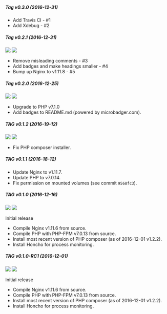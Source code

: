 ##### Tag v0.3.0 (2016-12-31)

- Add Travis CI - #1
- Add Xdebug - #2

##### Tag v0.2.1 (2016-12-31)
[![](https://images.microbadger.com/badges/image/janus1990/docker-nginx-php:v0.2.1.svg)](https://microbadger.com/images/janus1990/docker-nginx-php:v0.2.1 "Get your own image badge on microbadger.com") [![](https://images.microbadger.com/badges/version/janus1990/docker-nginx-php:v0.2.1.svg)](https://microbadger.com/images/janus1990/docker-nginx-php:v0.2.1 "Get your own version badge on microbadger.com")

- Remove misleading comments - #3
- Add badges and make headings smaller - #4
- Bump up Nginx to v1.11.8 - #5

##### Tag v0.2.0 (2016-12-25)
[![](https://images.microbadger.com/badges/image/janus1990/docker-nginx-php:v0.2.0.svg)](https://microbadger.com/images/janus1990/docker-nginx-php:v0.2.0 "Get your own image badge on microbadger.com") [![](https://images.microbadger.com/badges/version/janus1990/docker-nginx-php:v0.2.0.svg)](https://microbadger.com/images/janus1990/docker-nginx-php:v0.2.0 "Get your own version badge on microbadger.com")

- Upgrade to PHP v7.1.0
- Add badges to README.md (powered by microbadger.com).

##### TAG v0.1.2 (2016-19-12)
[![](https://images.microbadger.com/badges/image/janus1990/docker-nginx-php:v0.1.2.svg)](https://microbadger.com/images/janus1990/docker-nginx-php:v0.1.2 "Get your own image badge on microbadger.com") [![](https://images.microbadger.com/badges/version/janus1990/docker-nginx-php:v0.1.2.svg)](https://microbadger.com/images/janus1990/docker-nginx-php:v0.1.2 "Get your own version badge on microbadger.com")

- Fix PHP composer installer.

##### TAG v0.1.1 (2016-18-12)

- Update Nginx to v1.11.7.
- Update PHP to v7.0.14.
- Fix permission on mounted volumes (see commit `9568fc3`).

##### TAG v0.1.0 (2016-12-16)
[![](https://images.microbadger.com/badges/image/janus1990/docker-nginx-php:v0.1.0.svg)](https://microbadger.com/images/janus1990/docker-nginx-php:v0.1.0 "Get your own image badge on microbadger.com") [![](https://images.microbadger.com/badges/version/janus1990/docker-nginx-php:v0.1.0.svg)](https://microbadger.com/images/janus1990/docker-nginx-php:v0.1.0 "Get your own version badge on microbadger.com")

Initial release
- Compile Nginx v1.11.6 from source.
- Compile PHP with PHP-FPM v7.0.13 from source.
- Install most recent version of PHP composer (as of 2016-12-01 v1.2.2).
- Install Honcho for process monitoring.

##### TAG v0.1.0-RC1 (2016-12-01)
[![](https://images.microbadger.com/badges/image/janus1990/docker-nginx-php:v0.1.0-RC1.svg)](https://microbadger.com/images/janus1990/docker-nginx-php:v0.1.0-RC1 "Get your own image badge on microbadger.com") [![](https://images.microbadger.com/badges/version/janus1990/docker-nginx-php:v0.1.0-RC1.svg)](https://microbadger.com/images/janus1990/docker-nginx-php:v0.1.0-RC1 "Get your own version badge on microbadger.com")

Initial release
- Compile Nginx v1.11.6 from source.
- Compile PHP with PHP-FPM v7.0.13 from source.
- Install most recent version of PHP composer (as of 2016-12-01 v1.2.2).
- Install Honcho for process monitoring.
